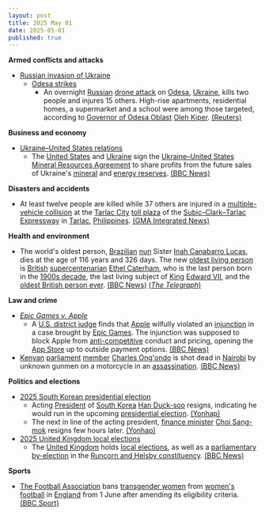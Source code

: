 ```yaml
---
layout: post
title: 2025 May 01
date: 2025-05-01
published: true
---
```



**Armed conflicts and attacks**

* [Russian invasion of Ukraine](https://en.wikipedia.org/wiki/Russian_invasion_of_Ukraine "Russian invasion of Ukraine")
  + [Odesa strikes](https://en.wikipedia.org/wiki/Odesa_strikes_%282022%E2%80%93present%29 "Odesa strikes (2022–present)")
    - An overnight [Russian](https://en.wikipedia.org/wiki/Russian_Armed_Forces "Russian Armed Forces") [drone attack](https://en.wikipedia.org/wiki/Drone_warfare "Drone warfare") on [Odesa](https://en.wikipedia.org/wiki/Odesa "Odesa"), [Ukraine](https://en.wikipedia.org/wiki/Ukraine "Ukraine"), kills two people and injures 15 others. High-rise apartments, residential homes, a supermarket and a school were among those targeted, according to [Governor of Odesa Oblast](https://en.wikipedia.org/wiki/Governor_of_Odesa_Oblast "Governor of Odesa Oblast") [Oleh Kiper](https://en.wikipedia.org/wiki/Oleh_Kiper "Oleh Kiper"). [(Reuters)](https://www.reuters.com/world/europe/russian-drones-damage-dwellings-infrastructure-ukraines-odesa-2025-04-30/)

**Business and economy**

* [Ukraine–United States relations](https://en.wikipedia.org/wiki/Ukraine%E2%80%93United_States_relations "Ukraine–United States relations")
  + The [United States](https://en.wikipedia.org/wiki/United_States "United States") and [Ukraine](https://en.wikipedia.org/wiki/Ukraine "Ukraine") sign the [Ukraine–United States Mineral Resources Agreement](https://en.wikipedia.org/wiki/Ukraine%E2%80%93United_States_Mineral_Resources_Agreement "Ukraine–United States Mineral Resources Agreement") to share profits from the future sales of Ukraine's [mineral](https://en.wikipedia.org/wiki/Mineral_resource_classification "Mineral resource classification") and [energy reserves](https://en.wikipedia.org/wiki/World_energy_resources "World energy resources"). [(BBC News)](https://www.bbc.com/news/articles/c5ypw7pn9q3o)

**Disasters and accidents**

* At least twelve people are killed while 37 others are injured in a [multiple-vehicle collision](https://en.wikipedia.org/wiki/Multiple-vehicle_collision "Multiple-vehicle collision") at the [Tarlac City](https://en.wikipedia.org/wiki/Tarlac_City "Tarlac City") [toll plaza](https://en.wikipedia.org/wiki/Tollbooth "Tollbooth") of the [Subic–Clark–Tarlac Expressway](https://en.wikipedia.org/wiki/Subic%E2%80%93Clark%E2%80%93Tarlac_Expressway "Subic–Clark–Tarlac Expressway") in [Tarlac](https://en.wikipedia.org/wiki/Tarlac "Tarlac"), [Philippines](https://en.wikipedia.org/wiki/Philippines "Philippines"). [(GMA Integrated News)](https://www.gmanetwork.com/news/topstories/metro/944642/12-dead-over-20-hurt-in-sctex-toll-plaza-multiple-collision/story/)

**Health and environment**

* The world's oldest person, [Brazilian](https://en.wikipedia.org/wiki/Brazil "Brazil") [nun](https://en.wikipedia.org/wiki/Nun "Nun") Sister [Inah Canabarro Lucas](https://en.wikipedia.org/wiki/Inah_Canabarro_Lucas "Inah Canabarro Lucas"), dies at the age of 116 years and 326 days. The new [oldest living person](https://en.wikipedia.org/wiki/List_of_oldest_living_people "List of oldest living people") is [British](https://en.wikipedia.org/wiki/United_Kingdom "United Kingdom") [supercentenarian](https://en.wikipedia.org/wiki/Supercentenarian "Supercentenarian") [Ethel Caterham](https://en.wikipedia.org/wiki/Ethel_Caterham "Ethel Caterham"), who is the last person born in the [1900s decade](https://en.wikipedia.org/wiki/1900s "1900s"), the last living subject of [King](https://en.wikipedia.org/wiki/King_of_the_United_Kingdom "King of the United Kingdom") [Edward VII](https://en.wikipedia.org/wiki/Edward_VII "Edward VII"), and the [oldest British person ever](https://en.wikipedia.org/wiki/List_of_British_supercentenarians "List of British supercentenarians"). [(BBC News)](https://www.bbc.com/news/articles/cr4nv0g15xyo) [(*The Telegraph*)](https://www.telegraph.co.uk/news/2025/05/01/british-woman-115-named-worlds-oldest-person/)

**Law and crime**

* *[Epic Games v. Apple](https://en.wikipedia.org/wiki/Epic_Games_v._Apple "Epic Games v. Apple")*
  + A [U.S. district judge](https://en.wikipedia.org/wiki/U.S._district_judge "U.S. district judge") finds that [Apple](https://en.wikipedia.org/wiki/Apple_Inc. "Apple Inc.") wilfully violated an [injunction](https://en.wikipedia.org/wiki/Injunction "Injunction") in a case brought by [Epic Games](https://en.wikipedia.org/wiki/Epic_Games "Epic Games"). The injunction was supposed to block Apple from [anti-competitive](https://en.wikipedia.org/wiki/Anti-competitive "Anti-competitive") conduct and pricing, opening the [App Store](https://en.wikipedia.org/wiki/App_Store "App Store") up to outside payment options. [(BBC News)](https://www.bbc.com/news/articles/c62xv43xqq5o)
* [Kenyan](https://en.wikipedia.org/wiki/Kenya "Kenya") [parliament](https://en.wikipedia.org/wiki/Parliament_of_Kenya "Parliament of Kenya") [member](https://en.wikipedia.org/wiki/Member_of_Parliament_%28Kenya%29 "Member of Parliament (Kenya)") [Charles Ong'ondo](https://en.wikipedia.org/wiki/Charles_Were "Charles Were") is shot dead in [Nairobi](https://en.wikipedia.org/wiki/Nairobi "Nairobi") by unknown gunmen on a motorcycle in an [assassination](https://en.wikipedia.org/wiki/Assassination "Assassination"). [(BBC News)](https://www.bbc.com/news/articles/creq4gz0grzo)

**Politics and elections**

* [2025 South Korean presidential election](https://en.wikipedia.org/wiki/2025_South_Korean_presidential_election "2025 South Korean presidential election")
  + Acting [President](https://en.wikipedia.org/wiki/President_of_South_Korea "President of South Korea") of [South Korea](https://en.wikipedia.org/wiki/South_Korea "South Korea") [Han Duck-soo](https://en.wikipedia.org/wiki/Han_Duck-soo "Han Duck-soo") resigns, indicating he would run in the upcoming [presidential election](https://en.wikipedia.org/wiki/Presidential_elections_in_South_Korea "Presidential elections in South Korea"). [(Yonhap)](https://en.yna.co.kr/view/AEN20250501005400315)
  + The next in line of the acting president, [finance minister](https://en.wikipedia.org/wiki/Minister_of_Economy_and_Finance_%28South_Korea%29 "Minister of Economy and Finance (South Korea)") [Choi Sang-mok](https://en.wikipedia.org/wiki/Choi_Sang-mok "Choi Sang-mok") resigns few hours later. [(Yonhap)](https://m-en.yna.co.kr/view/AEN20250501008251320)
* [2025 United Kingdom local elections](https://en.wikipedia.org/wiki/2025_United_Kingdom_local_elections "2025 United Kingdom local elections")
  + The [United Kingdom](https://en.wikipedia.org/wiki/United_Kingdom "United Kingdom") holds [local elections](https://en.wikipedia.org/wiki/Local_elections "Local elections"), as well as a [parliamentary by-election](https://en.wikipedia.org/wiki/2025_Runcorn_and_Helsby_by-election "2025 Runcorn and Helsby by-election") in the [Runcorn and Helsby constituency](https://en.wikipedia.org/wiki/Runcorn_and_Helsby_%28UK_Parliament_constituency%29 "Runcorn and Helsby (UK Parliament constituency)"). [(BBC News)](https://www.bbc.co.uk/news/articles/crm3rl27k8lo)

**Sports**

* [The Football Association](https://en.wikipedia.org/wiki/The_Football_Association "The Football Association") bans [transgender women](https://en.wikipedia.org/wiki/Trans_woman "Trans woman") from [women's football](https://en.wikipedia.org/wiki/Women%27s_football_in_England "Women's football in England") in [England](https://en.wikipedia.org/wiki/England "England") from 1 June after amending its eligibility criteria. [(BBC Sport)](https://www.bbc.co.uk/sport/football/articles/cz01z4rdx4no)
